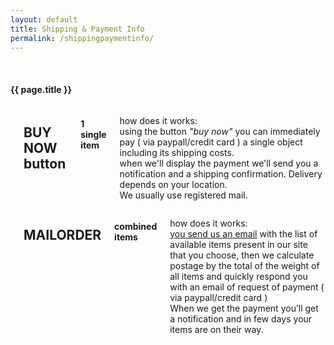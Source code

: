```yaml
---
layout: default
title: Shipping & Payment Info
permalink: /shippingpaymentinfo/
---
```


<br>
<div class="small-12 columns">
 <h4>{{ page.title }}</h4>
</div>   
<div class="large-6 small-12 columns">
 <hr>
	<h2>BUY NOW button</h2>
	<h4>1 single item</h4>
	<p>how does it works: <br>
	using the button <i>"buy now"</i> you can immediately pay ( via paypall/credit card ) a single object including its shipping costs.<br>
	when we'll display the payment we'll send you a notification and a shipping confirmation. Delivery depends on your location. <br>
	We usually use registered mail.<br>		
	</p>		 
</div>
<div class="large-6 small-12 columns">
<hr>
	<h2>MAILORDER</h2>
	<h4>combined items</h4>
	<p>how does it works: <br>
	<a href="mailto:{{ site.email }}">you send us an email</a> with the list of available items present in our site that you choose, then we calculate postage by the total of the weight of all items and quickly respond you with an email of request of payment ( via paypall/credit card )<br>
	When we get the payment you’ll get a notification and in few days your items are on their way.</p>
</div>
<div class="small-12 columns">
	<br>
	<br>
</div>
